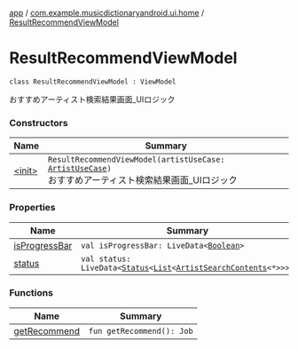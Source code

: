 [app](../../index.md) / [com.example.musicdictionaryandroid.ui.home](../index.md) / [ResultRecommendViewModel](./index.md)

# ResultRecommendViewModel

`class ResultRecommendViewModel : ViewModel`

おすすめアーティスト検索結果画面_UIロジック

### Constructors

| Name | Summary |
|---|---|
| [&lt;init&gt;](-init-.md) | `ResultRecommendViewModel(artistUseCase: `[`ArtistUseCase`](../../com.example.musicdictionaryandroid.domain.usecase/-artist-use-case/index.md)`)`<br>おすすめアーティスト検索結果画面_UIロジック |

### Properties

| Name | Summary |
|---|---|
| [isProgressBar](is-progress-bar.md) | `val isProgressBar: LiveData<`[`Boolean`](https://kotlinlang.org/api/latest/jvm/stdlib/kotlin/-boolean/index.html)`>` |
| [status](status.md) | `val status: LiveData<`[`Status`](../../com.example.musicdictionaryandroid.ui.util/-status/index.md)`<`[`List`](https://kotlinlang.org/api/latest/jvm/stdlib/kotlin.collections/-list/index.html)`<`[`ArtistSearchContents`](../../com.example.domain.model.value/-artist-search-contents/index.md)`<*>>>>` |

### Functions

| Name | Summary |
|---|---|
| [getRecommend](get-recommend.md) | `fun getRecommend(): Job` |
